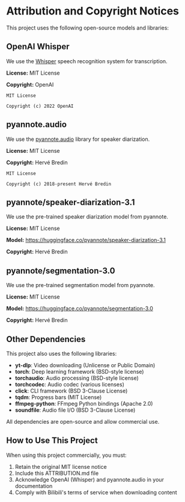 # Attribution and Copyright Notices

This project uses the following open-source models and libraries:

## OpenAI Whisper

We use the [Whisper](https://github.com/openai/whisper) speech recognition system for transcription.

**License:** MIT License

**Copyright:** OpenAI

```
MIT License

Copyright (c) 2022 OpenAI
```

## pyannote.audio

We use the [pyannote.audio](https://github.com/pyannote/pyannote-audio) library for speaker diarization.

**License:** MIT License

**Copyright:** Hervé Bredin

```
MIT License

Copyright (c) 2018-present Hervé Bredin
```

## pyannote/speaker-diarization-3.1

We use the pre-trained speaker diarization model from pyannote.

**License:** MIT License

**Model:** https://huggingface.co/pyannote/speaker-diarization-3.1

**Copyright:** Hervé Bredin

## pyannote/segmentation-3.0

We use the pre-trained segmentation model from pyannote.

**License:** MIT License

**Model:** https://huggingface.co/pyannote/segmentation-3.0

**Copyright:** Hervé Bredin

## Other Dependencies

This project also uses the following libraries:

- **yt-dlp**: Video downloading (Unlicense or Public Domain)
- **torch**: Deep learning framework (BSD-style license)
- **torchaudio**: Audio processing (BSD-style license)
- **torchcodec**: Audio codec (various licenses)
- **click**: CLI framework (BSD 3-Clause License)
- **tqdm**: Progress bars (MIT License)
- **ffmpeg-python**: FFmpeg Python bindings (Apache 2.0)
- **soundfile**: Audio file I/O (BSD 3-Clause License)

All dependencies are open-source and allow commercial use.

## How to Use This Project

When using this project commercially, you must:

1. Retain the original MIT license notice
2. Include this ATTRIBUTION.md file
3. Acknowledge OpenAI (Whisper) and pyannote.audio in your documentation
4. Comply with Bilibili's terms of service when downloading content

